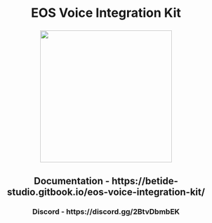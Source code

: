 <h1 align="center">EOS Voice Integration Kit</h1>

###

<div align="center">
  <img height="300" src="hhttps://media.discordapp.net/attachments/1087660336846487592/1100513347205599342/1.png?width=1662&height=935"  />
</div>

###

<h2 align="center"> Documentation - https://betide-studio.gitbook.io/eos-voice-integration-kit/ </h2>
<h3 align="center"> Discord - https://discord.gg/2BtvDbmbEK </h3>

